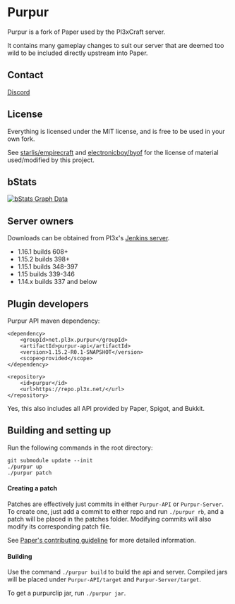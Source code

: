 Purpur
==

Purpur is a fork of Paper used by the Pl3xCraft server.

It contains many gameplay changes to suit our server that are deemed too wild to be included directly upstream into Paper.

## Contact
[Discord](https://discord.gg/mtAAnkk)

## License
Everything is licensed under the MIT license, and is free to be used in your own fork.

See [starlis/empirecraft](https://github.com/starlis/empirecraft) and [electronicboy/byof](https://github.com/electronicboy/byof) 
for the license of material used/modified by this project.

## bStats

[![bStats Graph Data](https://bstats.org/signatures/server-implementation/Purpur.svg)](https://bstats.org/plugin/server-implementation/Purpur)


## Server owners

Downloads can be obtained from Pl3x's [Jenkins server](https://ci.pl3x.net/job/Purpur/).

* 1.16.1 builds 608+
* 1.15.2 builds 398+
* 1.15.1 builds 348-397
* 1.15 builds 339-346
* 1.14.x builds 337 and below

## Plugin developers

Purpur API maven dependency:
```
<dependency>
    <groupId>net.pl3x.purpur</groupId>
    <artifactId>purpur-api</artifactId>
    <version>1.15.2-R0.1-SNAPSHOT</version>
    <scope>provided</scope>
</dependency>
```
```
<repository>
    <id>purpur</id>
    <url>https://repo.pl3x.net/</url>
</repository>
```
Yes, this also includes all API provided by Paper, Spigot, and Bukkit.

## Building and setting up
Run the following commands in the root directory:

```
git submodule update --init
./purpur up
./purpur patch
```

#### Creating a patch
Patches are effectively just commits in either `Purpur-API` or `Purpur-Server`. 
To create one, just add a commit to either repo and run `./purpur rb`, and a 
patch will be placed in the patches folder. Modifying commits will also modify its 
corresponding patch file.

See [Paper's contributing guideline](https://github.com/PaperMC/Paper/blob/master/CONTRIBUTING.md) for more detailed information.


#### Building

Use the command `./purpur build` to build the api and server. Compiled jars
will be placed under `Purpur-API/target` and `Purpur-Server/target`.

To get a purpurclip jar, run `./purpur jar`.
